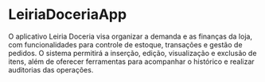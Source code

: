 # LeiriaDoceriaApp
O aplicativo Leiria Doceria visa organizar a demanda e as finanças da loja, com funcionalidades para controle de estoque, transações e gestão de pedidos. O sistema permitirá a inserção, edição, visualização e exclusão de itens, além de oferecer ferramentas para acompanhar o histórico e realizar auditorias das operações.
